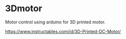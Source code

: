 # 3Dmotor

Motor control using arduino for 3D printed motor.

https://www.instructables.com/id/3D-Printed-DC-Motor/
